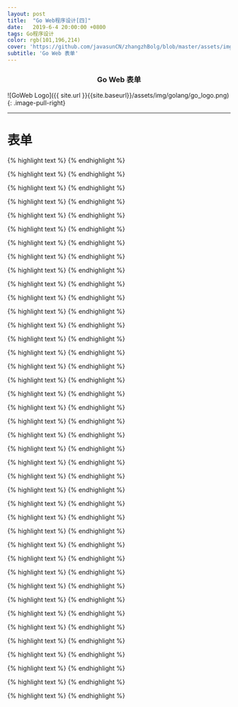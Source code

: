 ```yaml
---
layout: post
title:  "Go Web程序设计[四]"
date:   2019-6-4 20:00:00 +0800
tags: Go程序设计
color: rgb(101,196,214)
cover: 'https://github.com/javasunCN/zhangzhBolg/blob/master/assets/img/golang/gogolang.jpeg?raw=true'
subtitle: 'Go Web 表单'
---
```


<center><b><h3>Go Web 表单</h3></b></center>

![GoWeb Logo]({{ site.url }}{{site.baseurl}}/assets/img/golang/go_logo.png)
{: .image-pull-right}

------------------------
# **表单**
{% highlight text %} 
{% endhighlight %}

{% highlight text %} 
{% endhighlight %}

{% highlight text %} 
{% endhighlight %}

{% highlight text %} 
{% endhighlight %}

{% highlight text %} 
{% endhighlight %}

{% highlight text %} 
{% endhighlight %}

{% highlight text %} 
{% endhighlight %}

{% highlight text %} 
{% endhighlight %}

{% highlight text %} 
{% endhighlight %}

{% highlight text %} 
{% endhighlight %}

{% highlight text %} 
{% endhighlight %}

{% highlight text %} 
{% endhighlight %}

{% highlight text %} 
{% endhighlight %}

{% highlight text %} 
{% endhighlight %}

{% highlight text %} 
{% endhighlight %}

{% highlight text %} 
{% endhighlight %}

{% highlight text %} 
{% endhighlight %}

{% highlight text %} 
{% endhighlight %}

{% highlight text %} 
{% endhighlight %}

{% highlight text %} 
{% endhighlight %}

{% highlight text %} 
{% endhighlight %}

{% highlight text %} 
{% endhighlight %}

{% highlight text %} 
{% endhighlight %}

{% highlight text %} 
{% endhighlight %}

{% highlight text %} 
{% endhighlight %}

{% highlight text %} 
{% endhighlight %}

{% highlight text %} 
{% endhighlight %}

{% highlight text %} 
{% endhighlight %}

{% highlight text %} 
{% endhighlight %}

{% highlight text %} 
{% endhighlight %}

{% highlight text %} 
{% endhighlight %}

{% highlight text %} 
{% endhighlight %}

{% highlight text %} 
{% endhighlight %}

{% highlight text %} 
{% endhighlight %}

{% highlight text %} 
{% endhighlight %}

{% highlight text %} 
{% endhighlight %}

{% highlight text %} 
{% endhighlight %}

{% highlight text %} 
{% endhighlight %}

{% highlight text %} 
{% endhighlight %}

{% highlight text %} 
{% endhighlight %}
